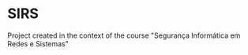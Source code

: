 SIRS
====

Project created in the context of the course "Segurança Informática em Redes e Sistemas"
